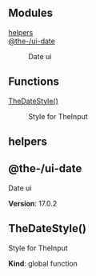 <!--- Code generated by @the-/script-doc. DO NOT EDIT. -->

## Modules

<dl>
<dt><a href="#@the-/ui.input.module_helpers">helpers</a></dt>
<dd></dd>
<dt><a href="#module_@the-/ui-date">@the-/ui-date</a></dt>
<dd><p>Date ui</p>
</dd>
</dl>

## Functions

<dl>
<dt><a href="#TheDateStyle">TheDateStyle()</a></dt>
<dd><p>Style for TheInput</p>
</dd>
</dl>

<a name="@the-/ui.input.module_helpers"></a>

## helpers
<a name="module_@the-/ui-date"></a>

## @the-/ui-date
Date ui

**Version**: 17.0.2  
<a name="TheDateStyle"></a>

## TheDateStyle()
Style for TheInput

**Kind**: global function  
